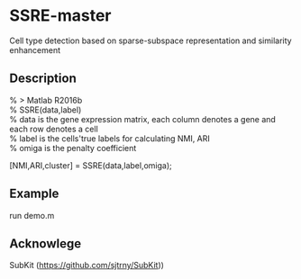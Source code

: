 # SSRE-master
Cell type detection based on sparse-subspace representation and similarity enhancement
## Description
% > Matlab R2016b <br />
% SSRE(data,label) <br />
% data is the gene expression matrix, each column denotes a gene and each row denotes a cell <br />
% label is the cells'true labels for calculating NMI, ARI <br />
% omiga is the penalty coefficient <br />

[NMI,ARI,cluster] = SSRE(data,label,omiga);

## Example
run demo.m

## Acknowlege

SubKit (https://github.com/sjtrny/SubKit))
